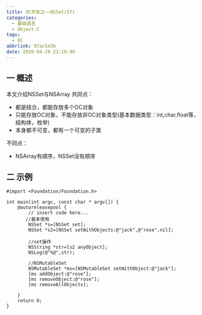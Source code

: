 ```yaml
---
title: OC开发之——NSSet(57)
categories:
  - 基础语言
  - Object-C
tags:
  - OC
abbrlink: 97ac543b
date: 2020-04-19 23:19:40
---
```

## 一 概述

本文介绍NSSet与NSArray 
共同点：

* 都是结合，都能存放多个OC对象
* 只能存放OC对象，不能存放非OC对象类型(基本数据类型：int,char,float等，结构体，枚举)
* 本身都不可变，都有一个可变的子类

不同点：
* NSArray有顺序，NSSet没有顺序

<!--more-->

## 二 示例

```
#import <Foundation/Foundation.h>

int main(int argc, const char * argv[]) {
    @autoreleasepool {
        // insert code here...
       //基本使用
        NSSet *s=[NSSet set];
        NSSet *s2=[NSSet setWithObjects:@"jack",@"rose",nil];
        
        //set操作
        NSString *str=[s2 anyObject];
        NSLog(@"%@",str);
        
        //NSMutableSet
        NSMutableSet *ms=[NSMutableSet setWithObject:@"jack"];
        [ms addObject:@"rose"];
        [ms removeObject:@"rose"];
        [ms removeAllObjects];
        
    }
    return 0;
}
```


